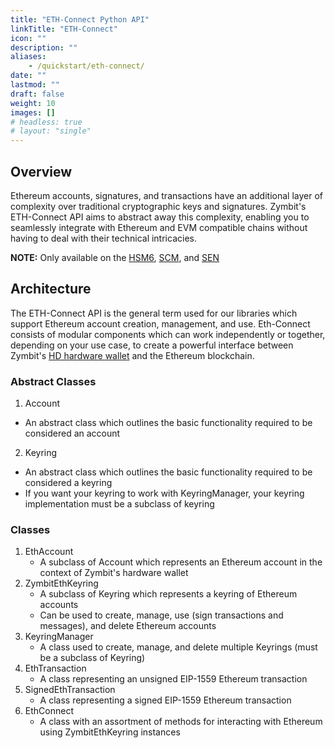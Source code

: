```yaml
---
title: "ETH-Connect Python API"
linkTitle: "ETH-Connect"
icon: ""
description: ""
aliases:
    - /quickstart/eth-connect/
date: ""
lastmod: ""
draft: false
weight: 10
images: []
# headless: true
# layout: "single"
---
```


## Overview

Ethereum accounts, signatures, and transactions have an additional layer of complexity over traditional cryptographic keys and signatures. Zymbit's ETH-Connect API aims to abstract away this complexity, enabling you to seamlessly integrate with Ethereum and EVM compatible chains without having to deal with their technical intricacies.

**NOTE:** Only available on the [HSM6](https://www.zymbit.com/hsm6/), [SCM](https://www.zymbit.com/scm/), and [SEN](https://www.zymbit.com/secure-compute-node/)


## Architecture

The ETH-Connect API is the general term used for our libraries which support Ethereum account creation, management, and use. Eth-Connect consists of modular components which can work independently or together, depending on your use case, to create a powerful interface between Zymbit's [HD hardware wallet](https://www.zymbit.com/hd-hardware-wallet/) and the Ethereum blockchain.

### Abstract Classes

1. Account
 - An abstract class which outlines the basic functionality required to be considered an account
2. Keyring
 - An abstract class which outlines the basic functionality required to be considered a keyring
 - If you want your keyring to work with KeyringManager, your keyring implementation must be a subclass of keyring

### Classes
 
1. EthAccount
    - A subclass of Account which represents an Ethereum account in the context of Zymbit's hardware wallet
2. ZymbitEthKeyring
    - A subclass of Keyring which represents a keyring of Ethereum accounts
    - Can be used to create, manage, use (sign transactions and messages), and delete Ethereum accounts 
3. KeyringManager
    - A class used to create, manage, and delete multiple Keyrings (must be a subclass of Keyring)
4. EthTransaction
    - A class representing an unsigned EIP-1559 Ethereum transaction
5. SignedEthTransaction
    - A class representing a signed EIP-1559 Ethereum transaction
4. EthConnect
    - A class with an assortment of methods for interacting with Ethereum using ZymbitEthKeyring instances



